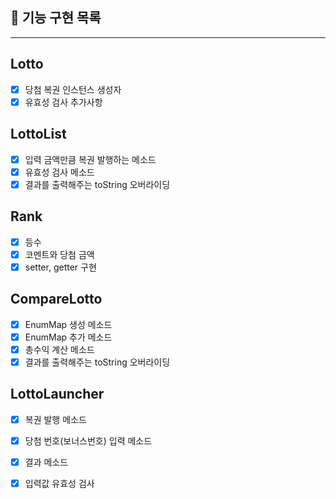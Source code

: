 ## 🚀 기능 구현 목록

---

## Lotto
- [x] 당첨 복권 인스턴스 생성자
- [x] 유효성 검사 추가사항

## LottoList
- [x] 입력 금액만큼 복권 발행하는 메소드
- [x] 유효성 검사 메소드
- [x] 결과를 출력해주는 toString 오버라이딩

## Rank
- [x] 등수
- [x] 코멘트와 당첨 금액
- [x] setter, getter 구현  

## CompareLotto
- [x] EnumMap 생성 메소드
- [x] EnumMap 추가 메소드
- [x] 총수익 계산 메소드
- [x] 결과를 출력해주는 toString 오버라이딩

## LottoLauncher
- [x] 복권 발행 메소드
- [x] 당첨 번호(보너스번호) 입력 메소드
- [x] 결과 메소드
- [x] 입력값 유효성 검사
  


